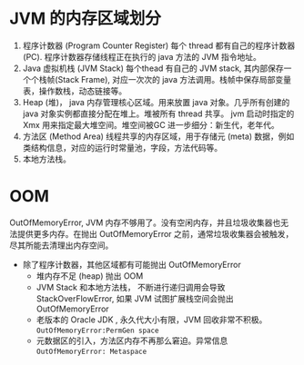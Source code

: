 # JVM 的内存区域划分
1. 程序计数器 (Program Counter Register) 每个 thread 都有自己的程序计数器 (PC). 程序计数器存储线程正在执行的 java 方法的 JVM 指令地址。
2. Java 虚拟机栈 (JVM Stack) 每个thead 有自己的 JVM stack, 其内部保存一个个栈帧(Stack Frame), 对应一次次的 java 方法调用。栈帧中保存局部变量表，操作数栈，动态链接等。
3. Heap (堆)， java 内存管理核心区域。用来放置 java 对象。几乎所有创建的 java 对象实例都直接分配在堆上。堆被所有 thread 共享。 jvm 启动时指定的 Xmx 用来指定最大堆空间。堆空间被GC 进一步细分：新生代，老年代。
4. 方法区 (Method Area) 线程共享的内存区域，用于存储元 (meta) 数据，例如类结构信息，对应的运行时常量池，字段，方法代码等。
5. 本地方法栈。

# OOM
OutOfMemoryError, JVM 内存不够用了。没有空闲内存，并且垃圾收集器也无法提供更多内存。在抛出 OutOfMemoryError 之前，通常垃圾收集器会被触发，尽其所能去清理出内存空间。

* 除了程序计数器，其他区域都有可能抛出 OutOfMemoryError
    * 堆内存不足 (heap) 抛出 OOM
    * JVM Stack 和本地方法栈， 不断进行递归调用会导致 StackOverFlowError, 如果 JVM 试图扩展栈空间会抛出 OutOfMemoryError
    * 老版本的 Oracle JDK , 永久代大小有限，JVM 回收非常不积极。 `OutOfMemoryError:PermGen space`
    * 元数据区的引入，方法区内存不再那么窘迫。异常信息`OutOfMemoryError: Metaspace`